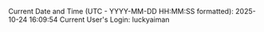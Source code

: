 Current Date and Time (UTC - YYYY-MM-DD HH:MM:SS formatted): 2025-10-24 16:09:54
Current User's Login: luckyaiman

